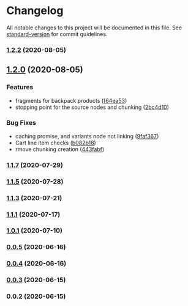 # Changelog

All notable changes to this project will be documented in this file. See [standard-version](https://github.com/conventional-changelog/standard-version) for commit guidelines.

### [1.2.2](http://github.com///compare/v1.2.0...v1.2.2) (2020-08-05)

## [1.2.0](http://github.com///compare/v1.1.7...v1.2.0) (2020-08-05)


### Features

* fragments for backpack products ([f64ea53](http://github.com///commit/f64ea5358d6dba6231af8e2101b921ac8bd26eb9))
* stopping point for the source nodes and chunking ([2bc4d10](http://github.com///commit/2bc4d10bef840f892efc8995d331885e68916df2))


### Bug Fixes

* caching promise, and variants node not linking ([9faf367](http://github.com///commit/9faf367ff74a7fcad4d9f9332a975a1366bdbf39))
* Cart line item checks ([b082b18](http://github.com///commit/b082b18ef6d8869c0dc8c5207299b0e05ba589d3))
* rmove chunking creation ([443fabf](http://github.com///commit/443fabff82e28a5003de8a3812d3d6504fc709a9))

### [1.1.7](http://github.com///compare/v1.1.5...v1.1.7) (2020-07-29)

### [1.1.5](http://github.com///compare/v1.1.3...v1.1.5) (2020-07-28)

### [1.1.3](http://github.com///compare/v1.1.1...v1.1.3) (2020-07-21)

### [1.1.1](http://github.com///compare/v1.0.1...v1.1.1) (2020-07-17)

### [1.0.1](http://github.com///compare/v2.0.34...v1.0.1) (2020-07-10)

### [0.0.5](http://github.com///compare/v0.0.4...v0.0.5) (2020-06-16)

### [0.0.4](http://github.com///compare/v0.0.3...v0.0.4) (2020-06-16)

### [0.0.3](http://github.com///compare/v0.0.2...v0.0.3) (2020-06-15)

### 0.0.2 (2020-06-15)
